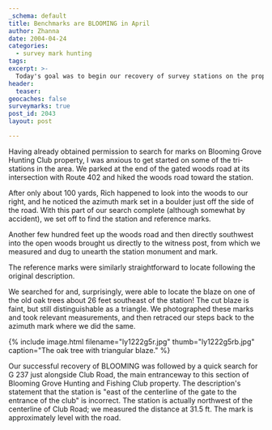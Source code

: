 ```yaml
---
_schema: default
title: Benchmarks are BLOOMING in April
author: Zhanna
date: 2004-04-24
categories:
  - survey mark hunting
tags:
excerpt: >- 
  Today's goal was to begin our recovery of survey stations on the property of the Blooming Grove Hunting Club: BLOOMING tri-station and G 237. BLOOMING was an interesting recovery because we found the azimuth mark first, quite by accident, on our way to the main station. A rare find was one of the original blazes cut into an old oak tree. 
header:
  teaser:
geocaches: false
surveymarks: true
post_id: 2043
layout: post    

---
```


Having already obtained permission to search for marks on Blooming Grove Hunting Club property, I was anxious to get started on some of the tri-stations in the area. We parked at the end of the gated woods road at its intersection with Route 402 and hiked the woods road toward the station. 

After only about 100 yards, Rich happened to look into the woods to our right, and he noticed the azimuth mark set in a boulder just off the side of the road. With this part of our search complete (although somewhat by accident), we set off to find the station and reference marks. 

Another few hundred feet up the woods road and then directly southwest into the open woods brought us directly to the witness post, from which we measured and dug to unearth the station monument and mark. 

The reference marks were similarly straightforward to locate following the original description. 

We searched for and, surprisingly, were able to locate the blaze on one of the old oak trees about 26 feet southeast of the station! The cut blaze is faint, but still distinguishable as a triangle. We photographed these marks and took relevant measurements, and then retraced our steps back to the azimuth mark where we did the same.

{% include image.html filename="ly1222g5r.jpg" thumb="ly1222g5rb.jpg" caption="The oak tree with triangular blaze." %}

Our successful recovery of BLOOMING was followed by a quick search for G 237 just alongside Club Road, the main entranceway to this section of Blooming Grove Hunting and Fishing Club property. The description's statement that the station is "east of the centerline of the gate to the entrance of the club" is incorrect. The station is actually northwest of the centerline of Club Road; we measured the distance at 31.5 ft. The mark is approximately level with the road.
